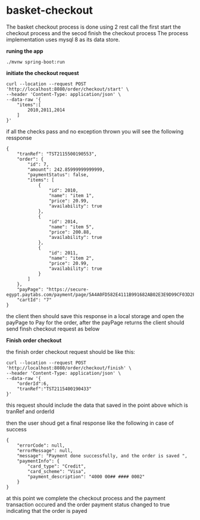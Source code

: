 # basket-checkout
The basket checkout process is done using 2 rest call the first start the checkout process and the secod finish the checkout process
The process implementation uses mysql 8 as its data store. 


**runing the app**

``` ./mvnw spring-boot:run ```

**initiate the checkout request**

```
curl --location --request POST 'http://localhost:8080/order/checkout/start' \
--header 'Content-Type: application/json' \
--data-raw '{
    "items":[
        2010,2011,2014
    ]
}' 
```


if all the checks pass and no exception thrown you will see the following ressponse

``` 
{
    "tranRef": "TST2115500190553",
    "order": {
        "id": 7,
        "amount": 242.85999999999999,
        "paymentStatus": false,
        "items": [
            {
                "id": 2010,
                "name": "item 1",
                "price": 20.99,
                "availability": true
            },
            {
                "id": 2014,
                "name": "item 5",
                "price": 200.88,
                "availability": true
            },
            {
                "id": 2011,
                "name": "item 2",
                "price": 20.99,
                "availability": true
            }
        ]
    },
    "payPage": "https://secure-egypt.paytabs.com/payment/page/5A4A0FD582E4111B991682AB02E3E9D99CF03D2FEA57C3535A3EB43A",
    "cartId": "7"
}
```

the client then should save this response in a local storage and open the payPage to Pay for the order, after the payPage returns the client should send finsh checkout request as below

**Finish order checkout**

the finish order checkout request should be like this:

```
curl --location --request POST 'http://localhost:8080/order/checkout/finish' \
--header 'Content-Type: application/json' \
--data-raw '{
    "orderId":6,
    "tranRef":"TST2115400190433"
}'
```

this request should include the data that saved in the point above which is tranRef and orderId

then the user shoud get a final response like the following in case of success 

```
{
    "errorCode": null,
    "errorMessage": null,
    "message": "Payment done successfully, and the order is saved ",
    "paymentInfo": {
        "card_type": "Credit",
        "card_scheme": "Visa",
        "payment_description": "4000 00## #### 0002"
    }
}

```
at this point we complete the checkout process and the payment transaction occured and the order payment status changed to true indicating that the order is payed 




